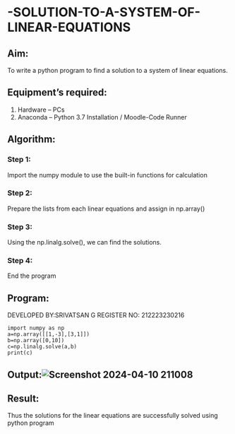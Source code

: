 # -SOLUTION-TO-A-SYSTEM-OF-LINEAR-EQUATIONS
## Aim:
To write a python program to find a solution to a system of linear equations.
## Equipment’s required:
1. 	Hardware – PCs
2. 	Anaconda – Python 3.7 Installation / Moodle-Code Runner
## Algorithm:
### Step 1: 
Import the numpy module to use the built-in functions for calculation
### Step 2: 
Prepare the lists from each linear equations and assign in np.array()
### Step 3: 
Using the np.linalg.solve(), we can find the solutions.
### Step 4: 
End the program
## Program:
DEVELOPED BY:SRIVATSAN G
 REGISTER NO: 212223230216
```
import numpy as np
a=np.array([[1,-3],[3,1]])
b=np.array([0,10])
c=np.linalg.solve(a,b)
print(c)
```
## Output:![Screenshot 2024-04-10 211008](https://github.com/vatsan143/-SOLUTION-TO-A-SYSTEM-OF-LINEAR-EQUATIONS/assets/147368204/30ae8bc7-d338-41a5-8373-4719c211ef59)

## Result: 
Thus the solutions for the linear equations are successfully solved using python program

